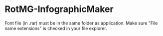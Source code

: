 # RotMG-InfographicMaker
Font file (in .rar) must be in the same folder as application.
Make sure "File name extensions" is checked in your file explorer.
